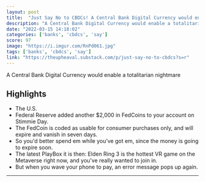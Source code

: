 ```yaml
---
layout: post
title:  "Just Say No to CBDCs! A Central Bank Digital Currency would enable a totalitarian nightmare"
description: "A Central Bank Digital Currency would enable a totalitarian nightmare"
date: "2022-03-15 14:18:02"
categories: ['banks', 'cbdcs', 'say']
score: 97
image: "https://i.imgur.com/RnPd061.jpg"
tags: ['banks', 'cbdcs', 'say']
link: "https://theupheaval.substack.com/p/just-say-no-to-cbdcs?s=r"
---
```


A Central Bank Digital Currency would enable a totalitarian nightmare

## Highlights

- The U.S.
- Federal Reserve added another $2,000 in FedCoins to your account on Stimmie Day.
- The FedCoin is coded as usable for consumer purchases only, and will expire and vanish in seven days.
- So you'd better spend em while you’ve got em, since the money is going to expire soon.
- The latest PlayBox it is then: Elden Ring 3 is the hottest VR game on the Metaverse right now, and you've really wanted to join in.
- But when you wave your phone to pay, an error message pops up again.

---

